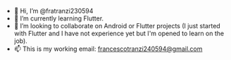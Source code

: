 - 👋 Hi, I’m @fratranzi230594
- 🌱 I’m currently learning Flutter.
- 💞️ I’m looking to collaborate on Android or Flutter projects (I just started with Flutter and I have not experience yet but I'm opened to learn on the job).
- 📫 This is my working email: francescotranzi240594@gmail.com

<!---
fratranzi230594/fratranzi230594 is a ✨ special ✨ repository because its `README.md` (this file) appears on your GitHub profile.
You can click the Preview link to take a look at your changes.
- 👀 I’m interested in Cloud Co
--->
